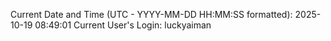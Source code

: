 Current Date and Time (UTC - YYYY-MM-DD HH:MM:SS formatted): 2025-10-19 08:49:01
Current User's Login: luckyaiman

